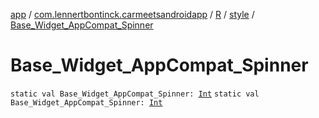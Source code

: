 [app](../../../index.md) / [com.lennertbontinck.carmeetsandroidapp](../../index.md) / [R](../index.md) / [style](index.md) / [Base_Widget_AppCompat_Spinner](./-base_-widget_-app-compat_-spinner.md)

# Base_Widget_AppCompat_Spinner

`static val Base_Widget_AppCompat_Spinner: `[`Int`](https://kotlinlang.org/api/latest/jvm/stdlib/kotlin/-int/index.html)
`static val Base_Widget_AppCompat_Spinner: `[`Int`](https://kotlinlang.org/api/latest/jvm/stdlib/kotlin/-int/index.html)